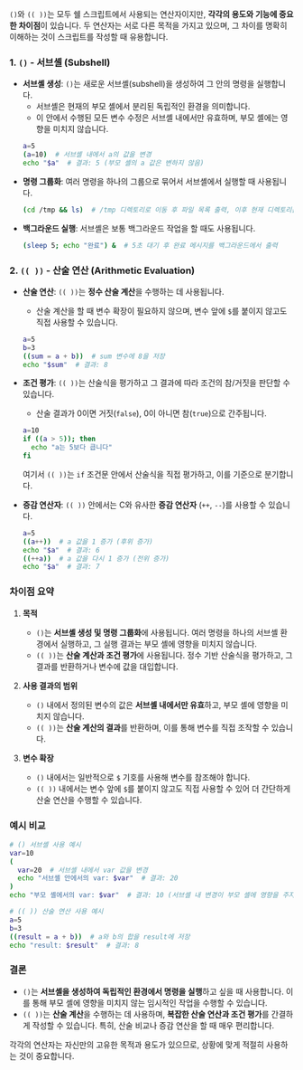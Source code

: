 `()`와 `(( ))`는 모두 쉘 스크립트에서 사용되는 연산자이지만, **각각의 용도와 기능에 중요한 차이점**이 있습니다. 두 연산자는 서로 다른 목적을 가지고 있으며, 그 차이를 명확히 이해하는 것이 스크립트를 작성할 때 유용합니다.

### 1. `()` - 서브셸 (Subshell)
- **서브셸 생성**: `()`는 새로운 서브셸(subshell)을 생성하여 그 안의 명령을 실행합니다.
  - 서브셸은 현재의 부모 셸에서 분리된 독립적인 환경을 의미합니다.
  - 이 안에서 수행된 모든 변수 수정은 서브셸 내에서만 유효하며, 부모 셸에는 영향을 미치지 않습니다.
  ```sh
  a=5
  (a=10)  # 서브셸 내에서 a의 값을 변경
  echo "$a"  # 결과: 5 (부모 셸의 a 값은 변하지 않음)
  ```
- **명령 그룹화**: 여러 명령을 하나의 그룹으로 묶어서 서브셸에서 실행할 때 사용됩니다.
  ```sh
  (cd /tmp && ls)  # /tmp 디렉토리로 이동 후 파일 목록 출력, 이후 현재 디렉토리는 변경되지 않음
  ```
- **백그라운드 실행**: 서브셸은 보통 백그라운드 작업을 할 때도 사용됩니다.
  ```sh
  (sleep 5; echo "완료") &  # 5초 대기 후 완료 메시지를 백그라운드에서 출력
  ```

### 2. `(( ))` - 산술 연산 (Arithmetic Evaluation)
- **산술 연산**: `(( ))`는 **정수 산술 계산**을 수행하는 데 사용됩니다.
  - 산술 계산을 할 때 변수 확장이 필요하지 않으며, 변수 앞에 `$`를 붙이지 않고도 직접 사용할 수 있습니다.
  ```sh
  a=5
  b=3
  ((sum = a + b))  # sum 변수에 8을 저장
  echo "$sum"  # 결과: 8
  ```
- **조건 평가**: `(( ))`는 산술식을 평가하고 그 결과에 따라 조건의 참/거짓을 판단할 수 있습니다.
  - 산술 결과가 0이면 거짓(`false`), 0이 아니면 참(`true`)으로 간주됩니다.
  ```sh
  a=10
  if ((a > 5)); then
    echo "a는 5보다 큽니다"
  fi
  ```
  여기서 `(( ))`는 `if` 조건문 안에서 산술식을 직접 평가하고, 이를 기준으로 분기합니다.
  
- **증감 연산자**: `(( ))` 안에서는 C와 유사한 **증감 연산자** (`++`, `--`)를 사용할 수 있습니다.
  ```sh
  a=5
  ((a++))  # a 값을 1 증가 (후위 증가)
  echo "$a"  # 결과: 6
  ((++a))  # a 값을 다시 1 증가 (전위 증가)
  echo "$a"  # 결과: 7
  ```

### 차이점 요약
1. **목적**
   - `()`는 **서브셸 생성 및 명령 그룹화**에 사용됩니다. 여러 명령을 하나의 서브셸 환경에서 실행하고, 그 실행 결과는 부모 셸에 영향을 미치지 않습니다.
   - `(( ))`는 **산술 계산과 조건 평가**에 사용됩니다. 정수 기반 산술식을 평가하고, 그 결과를 반환하거나 변수에 값을 대입합니다.

2. **사용 결과의 범위**
   - `()` 내에서 정의된 변수의 값은 **서브셸 내에서만 유효**하고, 부모 셸에 영향을 미치지 않습니다.
   - `(( ))`는 **산술 계산의 결과**를 반환하며, 이를 통해 변수를 직접 조작할 수 있습니다.

3. **변수 확장**
   - `()` 내에서는 일반적으로 `$` 기호를 사용해 변수를 참조해야 합니다.
   - `(( ))` 내에서는 변수 앞에 `$`를 붙이지 않고도 직접 사용할 수 있어 더 간단하게 산술 연산을 수행할 수 있습니다.

### 예시 비교
```sh
# () 서브셸 사용 예시
var=10
(
  var=20  # 서브셸 내에서 var 값을 변경
  echo "서브셸 안에서의 var: $var"  # 결과: 20
)
echo "부모 셸에서의 var: $var"  # 결과: 10 (서브셸 내 변경이 부모 셸에 영향을 주지 않음)

# (( )) 산술 연산 사용 예시
a=5
b=3
((result = a + b))  # a와 b의 합을 result에 저장
echo "result: $result"  # 결과: 8
```

### 결론
- `()`는 **서브셸을 생성하여 독립적인 환경에서 명령을 실행**하고 싶을 때 사용합니다. 이를 통해 부모 셸에 영향을 미치지 않는 임시적인 작업을 수행할 수 있습니다.
- `(( ))`는 **산술 계산**을 수행하는 데 사용하며, **복잡한 산술 연산과 조건 평가**를 간결하게 작성할 수 있습니다. 특히, 산술 비교나 증감 연산을 할 때 매우 편리합니다.

각각의 연산자는 자신만의 고유한 목적과 용도가 있으므로, 상황에 맞게 적절히 사용하는 것이 중요합니다.